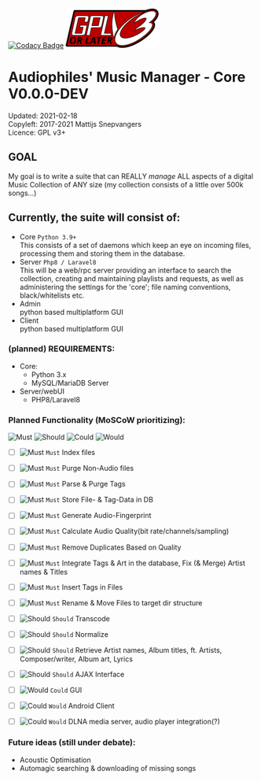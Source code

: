 [![Codacy Badge](https://app.codacy.com/project/badge/Grade/9048ccfe21464759aa75566fa8559990)](https://www.codacy.com/gh/pegasusict/AMM_Core/dashboard?utm_source=github.com&amp;utm_medium=referral&amp;utm_content=pegasusict/AMM_Core&amp;utm_campaign=Badge_Grade)
![GPL v3+](img/gplv3-or-later.svg)
# Audiophiles' Music Manager - Core V0.0.0-DEV
Updated: 2021-02-18   
Copyleft: 2017-2021 Mattijs Snepvangers  
Licence: GPL v3+ 

## GOAL
My goal is to write a suite that can REALLY _manage_ ALL aspects of a digital Music Collection of ANY size (my
collection consists of a little over 500k songs...)

## Currently, the suite will consist of:
 * Core `Python 3.9+`  
   This consists of a set of daemons which keep an eye on incoming files, processing them and storing them in the database.
 * Server `Php8 / Laravel8`  
   This will be a web/rpc server providing an interface to search the collection, creating and maintaining playlists and requests, as well as administering the settings for the 'core'; file naming conventions, black/whitelists etc.
 * Admin  
   python based multiplatform GUI
 * Client  
   python based multiplatform GUI

### (planned) REQUIREMENTS:
* Core:
    * Python 3.x
    * MySQL/MariaDB Server
* Server/webUI
    * PHP8/Laravel8

### Planned Functionality (MoSCoW prioritizing):
![Must](https://via.placeholder.com/60x40/ff0000/000000?text=Must) ![Should](https://via.placeholder.com/80x40/ff6600/000000?text=Should) ![Could](https://via.placeholder.com/80x40/ffff00/000000?text=Could) ![Would](https://via.placeholder.com/80x40/00ff00/000000?text=Would)
 -[ ] ![Must](https://via.placeholder.com/15/f00?text=+) `Must` Index files
 -[ ] ![Must](https://via.placeholder.com/15/f00?text=+) `Must` Purge Non-Audio files 
 -[ ] ![Must](https://via.placeholder.com/15/f00?text=+) `Must` Parse & Purge Tags
 -[ ] ![Must](https://via.placeholder.com/15/f00?text=+) `Must` Store File- & Tag-Data in DB
 -[ ] ![Must](https://via.placeholder.com/15/f00?text=+) `Must` Generate Audio-Fingerprint
 -[ ] ![Must](https://via.placeholder.com/15/f00?text=+) `Must` Calculate Audio Quality(bit rate/channels/sampling)
 -[ ] ![Must](https://via.placeholder.com/15/f00?text=+) `Must` Remove Duplicates Based on Quality
 -[ ] ![Must](https://via.placeholder.com/15/f00?text=+) `Must` Integrate Tags & Art in the database, Fix (& Merge) Artist names & Titles
 -[ ] ![Must](https://via.placeholder.com/15/f00?text=+) `Must` Insert Tags in Files
 -[ ] ![Must](https://via.placeholder.com/15/f00?text=+) `Must` Rename & Move Files to target dir structure

 -[ ] ![Should](https://via.placeholder.com/15/f60?text=+) `Should` Transcode
 -[ ] ![Should](https://via.placeholder.com/15/f60?text=+) `Should` Normalize
 -[ ] ![Should](https://via.placeholder.com/15/f60?text=+) `Should` Retrieve Artist names, Album titles, ft. Artists, Composer/writer, Album art, Lyrics
 -[ ] ![Should](https://via.placeholder.com/15/f60?text=+) `Should` AJAX Interface
  
 -[ ] ![Would](https://via.placeholder.com/15/ff0?text=+) `Could` GUI 

 -[ ] ![Could](https://via.placeholder.com/15/0f0?text=+) `Would` Android Client
 -[ ] ![Could](https://via.placeholder.com/15/0f0?text=+) `Would` DLNA media server, audio player integration(?)

### Future ideas (still under debate):

* Acoustic Optimisation
* Automagic searching & downloading of missing songs
